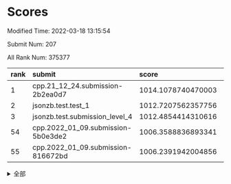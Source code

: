 # Scores

Modified Time: 2022-03-18 13:15:54

Submit Num: 207

All Rank Num: 375377

| rank |               submit               |       score        |       sigma        | pk_num |
| :--- | :--------------------------------- | :----------------- | :----------------- | :----- |
| 1    | cpp.21_12_24.submission-2b2ea0d7   | 1014.1078740470003 | 0.8090832088095532 | 7253   |
| 2    | jsonzb.test.test_1                 | 1012.7207562357756 | 0.7859453811160226 | 7253   |
| 3    | jsonzb.test.submission_level_4     | 1012.4854414310616 | 0.8219720616173105 | 7249   |
| 54   | cpp.2022_01_09.submission-5b0e3de2 | 1006.3588836893341 | 0.7183731549308419 | 7257   |
| 55   | cpp.2022_01_09.submission-816672bd | 1006.2391942004856 | 0.7219419185301572 | 7254   |


<details>
<summary>全部</summary>

| rank |                 submit                 |       score        |       sigma        | pk_num |
| :--- | :------------------------------------- | :----------------- | :----------------- | :----- |
| 1    | cpp.21_12_24.submission-2b2ea0d7       | 1014.1078740470003 | 0.8090832088095532 | 7253   |
| 2    | jsonzb.test.test_1                     | 1012.7207562357756 | 0.7859453811160226 | 7253   |
| 3    | jsonzb.test.submission_level_4         | 1012.4854414310616 | 0.8219720616173105 | 7249   |
| 4    | gobigger.level_3.submission_level_3_49 | 1011.6495734374298 | 0.7640503413165445 | 7252   |
| 5    | gobigger.level_3.submission_level_3_47 | 1011.4329328739353 | 0.7617037170765198 | 7248   |
| 6    | gobigger.level_3.submission_level_3_36 | 1011.3999309080305 | 0.7811185174215636 | 7251   |
| 7    | gobigger.level_3.submission_level_3_44 | 1011.1429053385527 | 0.7826912000356383 | 7258   |
| 8    | gobigger.level_3.submission_level_3_10 | 1011.1269437582146 | 0.7725596132780398 | 7258   |
| 9    | gobigger.level_3.submission_level_3_43 | 1011.083730146736  | 0.7730187224000128 | 7250   |
| 10   | gobigger.level_3.submission_level_3_38 | 1011.0389113838113 | 0.7716046705167782 | 7253   |
| 11   | gobigger.level_3.submission_level_3_40 | 1010.9500219139125 | 0.7596416505495017 | 7257   |
| 12   | gobigger.level_3.submission_level_3_24 | 1010.9398721751769 | 0.7471550692592263 | 7252   |
| 13   | gobigger.level_3.submission_level_3_27 | 1010.8669759056198 | 0.7577421096726977 | 7253   |
| 14   | gobigger.level_3.submission_level_3_14 | 1010.860390007157  | 0.7716925844286465 | 7251   |
| 15   | gobigger.level_3.submission_level_3_11 | 1010.7402987442448 | 0.7519924141702458 | 7258   |
| 16   | gobigger.level_3.submission_level_3_4  | 1010.7359503894427 | 0.7593633088364609 | 7254   |
| 17   | gobigger.level_3.submission_level_3_0  | 1010.5489022380358 | 0.7623209829365076 | 7258   |
| 18   | gobigger.level_3.submission_level_3_9  | 1010.4830729531285 | 0.7707484584874225 | 7254   |
| 19   | gobigger.level_3.submission_level_3_15 | 1010.4797729813711 | 0.7559262513778231 | 7259   |
| 20   | gobigger.level_3.submission_level_3_34 | 1010.4439070371269 | 0.7687799794802518 | 7247   |
| 21   | gobigger.level_3.submission_level_3_45 | 1010.4195747866187 | 0.7559167660079469 | 7260   |
| 22   | gobigger.level_3.submission_level_3_42 | 1010.38082418427   | 0.7474111635337185 | 7262   |
| 23   | gobigger.level_3.submission_level_3_37 | 1010.2202168839881 | 0.7661629665738969 | 7254   |
| 24   | gobigger.level_3.submission_level_3_25 | 1010.2034658438427 | 0.7637071617129656 | 7255   |
| 25   | gobigger.level_3.submission_level_3_33 | 1010.1823248453111 | 0.7746344508510175 | 7257   |
| 26   | gobigger.level_3.submission_level_3_6  | 1010.1566587722937 | 0.7569445097260082 | 7253   |
| 27   | gobigger.level_3.submission_level_3_28 | 1010.1405863036698 | 0.7810407447303074 | 7253   |
| 28   | gobigger.level_3.submission_level_3_48 | 1010.1264415098724 | 0.761713779019737  | 7252   |
| 29   | gobigger.level_3.submission_level_3_39 | 1010.1128085368601 | 0.770349513167535  | 7250   |
| 30   | gobigger.level_3.submission_level_3_16 | 1009.9482923986424 | 0.7589299849097212 | 7253   |
| 31   | gobigger.level_3.submission_level_3_23 | 1009.9431171263736 | 0.7610829594902183 | 7254   |
| 32   | gobigger.level_3.submission_level_3_18 | 1009.9098557699114 | 0.7610143345518916 | 7248   |
| 33   | gobigger.level_3.submission_level_3_21 | 1009.8787844925961 | 0.750195758512664  | 7250   |
| 34   | gobigger.level_3.submission_level_3_17 | 1009.8495268141478 | 0.763218322473037  | 7259   |
| 35   | gobigger.level_3.submission_level_3_20 | 1009.7577722739296 | 0.7562603539750631 | 7254   |
| 36   | gobigger.level_3.submission_level_3_1  | 1009.7039512246622 | 0.7752580304212766 | 7255   |
| 37   | gobigger.level_3.submission_level_3_5  | 1009.6863924923827 | 0.7630027429805114 | 7256   |
| 38   | gobigger.level_3.submission_level_3_7  | 1009.6587072178363 | 0.7476628038839579 | 7256   |
| 39   | gobigger.level_3.submission_level_3_13 | 1009.6544865136257 | 0.7741844945579375 | 7250   |
| 40   | gobigger.level_3.submission_level_3_30 | 1009.6338084709462 | 0.750036117152399  | 7257   |
| 41   | gobigger.level_3.submission_level_3_32 | 1009.5998490540132 | 0.7524925912004985 | 7253   |
| 42   | gobigger.level_3.submission_level_3_22 | 1009.5437857665    | 0.7669607392725497 | 7250   |
| 43   | gobigger.level_3.submission_level_3_2  | 1009.5412062303066 | 0.7550880726779142 | 7256   |
| 44   | gobigger.level_3.submission_level_3_3  | 1009.4728850976405 | 0.7536220943634881 | 7254   |
| 45   | gobigger.level_3.submission_level_3_8  | 1009.2148004207884 | 0.766866005907745  | 7254   |
| 46   | gobigger.level_3.submission_level_3_12 | 1009.2075131486541 | 0.748524366415501  | 7251   |
| 47   | gobigger.level_3.submission_level_3_29 | 1008.9700450448049 | 0.7583151670593948 | 7253   |
| 48   | gobigger.level_3.submission_level_3_31 | 1008.9051854911344 | 0.7639682235342654 | 7247   |
| 49   | gobigger.level_3.submission_level_3_46 | 1008.8928334559045 | 0.7386752890112609 | 7253   |
| 50   | gobigger.level_3.submission_level_3_41 | 1008.6435011621043 | 0.7443593736902657 | 7254   |
| 51   | gobigger.level_3.submission_level_3_26 | 1008.5739823674738 | 0.7422609267512971 | 7253   |
| 52   | gobigger.level_3.submission_level_3_35 | 1008.4990405276615 | 0.7387493684728832 | 7257   |
| 53   | gobigger.level_3.submission_level_3_19 | 1008.4199423503641 | 0.7383541925027501 | 7253   |
| 54   | cpp.2022_01_09.submission-5b0e3de2     | 1006.3588836893341 | 0.7183731549308419 | 7257   |
| 55   | cpp.2022_01_09.submission-816672bd     | 1006.2391942004856 | 0.7219419185301572 | 7254   |
| 56   | gobigger.level_1.submission_level_1_48 | 1004.5636095655755 | 0.722560889058166  | 7246   |
| 57   | gobigger.level_1.submission_level_1_38 | 1004.4855630353087 | 0.7201210667810366 | 7255   |
| 58   | gobigger.level_1.submission_level_1_12 | 1004.2382767484073 | 0.7253160127445845 | 7254   |
| 59   | gobigger.level_1.submission_level_1_5  | 1004.2287980486508 | 0.7207573935849141 | 7252   |
| 60   | gobigger.level_1.submission_level_1_32 | 1004.1315770862369 | 0.7439201912082084 | 7253   |
| 61   | gobigger.level_1.submission_level_1_11 | 1004.0677221382354 | 0.7335087532646806 | 7255   |
| 62   | gobigger.level_1.submission_level_1_34 | 1003.9710997274608 | 0.7170248799612833 | 7248   |
| 63   | gobigger.level_1.submission_level_1_19 | 1003.970097834431  | 0.7189781946705992 | 7256   |
| 64   | gobigger.level_1.submission_level_1_30 | 1003.9400479659523 | 0.7137219164854065 | 7255   |
| 65   | gobigger.level_1.submission_level_1_49 | 1003.9304488327992 | 0.723451513335082  | 7257   |
| 66   | gobigger.level_1.submission_level_1_25 | 1003.9178651489791 | 0.7270065849247705 | 7259   |
| 67   | gobigger.level_1.submission_level_1_20 | 1003.8855549767817 | 0.7214591429559714 | 7257   |
| 68   | gobigger.level_1.submission_level_1_40 | 1003.882134962127  | 0.7283644048625888 | 7253   |
| 69   | gobigger.level_1.submission_level_1_16 | 1003.8689826713509 | 0.7162726276031293 | 7252   |
| 70   | gobigger.level_1.submission_level_1_26 | 1003.825085361238  | 0.7200242519132212 | 7254   |
| 71   | gobigger.level_1.submission_level_1_39 | 1003.801204500815  | 0.722225913541697  | 7254   |
| 72   | gobigger.level_1.submission_level_1_27 | 1003.7618324777663 | 0.7164196423335214 | 7250   |
| 73   | gobigger.level_1.submission_level_1_37 | 1003.7261460380698 | 0.7210091632639205 | 7257   |
| 74   | gobigger.level_1.submission_level_1_47 | 1003.6687667934983 | 0.7085614386172392 | 7252   |
| 75   | gobigger.level_1.submission_level_1_8  | 1003.6034531404764 | 0.7325740862601716 | 7253   |
| 76   | gobigger.level_1.submission_level_1_31 | 1003.5968748193129 | 0.7216186102177421 | 7256   |
| 77   | gobigger.level_1.submission_level_1_15 | 1003.5261091256531 | 0.7171673495464811 | 7256   |
| 78   | gobigger.level_1.submission_level_1_0  | 1003.4888474243625 | 0.7124824619595554 | 7254   |
| 79   | gobigger.level_1.submission_level_1_42 | 1003.4881243176111 | 0.721493005536554  | 7254   |
| 80   | gobigger.level_1.submission_level_1_14 | 1003.4683595532756 | 0.7158486911110575 | 7257   |
| 81   | gobigger.level_1.submission_level_1_28 | 1003.4623360442198 | 0.7403111865903973 | 7258   |
| 82   | gobigger.level_1.submission_level_1_23 | 1003.460189239925  | 0.7171739570157684 | 7251   |
| 83   | gobigger.level_1.submission_level_1_43 | 1003.4085367072904 | 0.7181681743424996 | 7250   |
| 84   | gobigger.level_1.submission_level_1_46 | 1003.4016913680052 | 0.7152865713013156 | 7253   |
| 85   | gobigger.level_1.submission_level_1_24 | 1003.235548941536  | 0.7225694138950989 | 7251   |
| 86   | gobigger.level_1.submission_level_1_33 | 1003.1969999317175 | 0.7075603310796298 | 7252   |
| 87   | gobigger.level_1.submission_level_1_21 | 1003.1618698879238 | 0.7081598852688196 | 7251   |
| 88   | gobigger.level_1.submission_level_1_41 | 1003.1543094415368 | 0.7178428034383576 | 7253   |
| 89   | gobigger.level_1.submission_level_1_17 | 1003.1034569048047 | 0.717554006693291  | 7258   |
| 90   | gobigger.level_1.submission_level_1_45 | 1003.052666404061  | 0.7232111704184585 | 7253   |
| 91   | gobigger.level_1.submission_level_1_3  | 1003.0391529936727 | 0.7142492458416323 | 7251   |
| 92   | gobigger.level_1.submission_level_1_36 | 1002.9328955529829 | 0.7141125318151934 | 7258   |
| 93   | gobigger.level_1.submission_level_1_18 | 1002.7878171563004 | 0.7244769034677271 | 7251   |
| 94   | gobigger.level_1.submission_level_1_9  | 1002.6939279828002 | 0.7048193262585868 | 7251   |
| 95   | gobigger.level_1.submission_level_1_44 | 1002.6497443496099 | 0.7208987458397766 | 7255   |
| 96   | gobigger.level_1.submission_level_1_29 | 1002.5940265269178 | 0.7175292459251443 | 7251   |
| 97   | gobigger.level_1.submission_level_1_35 | 1002.5812678168799 | 0.7162436790650097 | 7250   |
| 98   | gobigger.level_1.submission_level_1_22 | 1002.563237598478  | 0.7266382722645247 | 7255   |
| 99   | gobigger.level_1.submission_level_1_13 | 1002.5289260129856 | 0.7168458036965836 | 7259   |
| 100  | gobigger.level_1.submission_level_1_6  | 1002.4915063995396 | 0.7174629343977221 | 7254   |
| 101  | gobigger.level_1.submission_level_1_10 | 1002.4598571685922 | 0.7176256922278199 | 7251   |
| 102  | gobigger.level_1.submission_level_1_2  | 1002.4587519000878 | 0.7200128447441134 | 7257   |
| 103  | gobigger.level_1.submission_level_1_1  | 1002.1179510131177 | 0.7135689271394045 | 7254   |
| 104  | gobigger.level_1.submission_level_1_4  | 1002.0304035782138 | 0.7142622687042454 | 7257   |
| 105  | gobigger.level_1.submission_level_1_7  | 1001.7972363928199 | 0.7151441425218986 | 7256   |
| 106  | gobigger.random.submission_random_45   | 997.2757470074151  | 0.7160648568729322 | 7253   |
| 107  | gobigger.random.submission_random_4    | 996.8616086090221  | 0.7025724418064977 | 7255   |
| 108  | gobigger.random.submission_random_44   | 996.7543890766777  | 0.7238350866146854 | 7253   |
| 109  | gobigger.random.submission_random_38   | 996.6984613079164  | 0.7106692551966317 | 7255   |
| 110  | gobigger.random.submission_random_42   | 996.6903361342755  | 0.7057010966885305 | 7256   |
| 111  | gobigger.random.submission_random_7    | 996.6293987127585  | 0.7247445620741919 | 7250   |
| 112  | gobigger.random.submission_random_11   | 996.6169726022357  | 0.7235956641587578 | 7254   |
| 113  | gobigger.random.submission_random_29   | 996.6039060648019  | 0.7001804400563402 | 7252   |
| 114  | gobigger.random.submission_random_49   | 996.5186567069258  | 0.7173589901033747 | 7256   |
| 115  | gobigger.random.submission_random_41   | 996.5030029206274  | 0.696495912926673  | 7251   |
| 116  | gobigger.random.submission_random_3    | 996.4892487639684  | 0.7069773197850473 | 7259   |
| 117  | gobigger.random.submission_random_31   | 996.4120618569951  | 0.7113223380613607 | 7256   |
| 118  | gobigger.random.submission_random_12   | 996.4093103057554  | 0.7258839329974808 | 7255   |
| 119  | gobigger.random.submission_random_17   | 996.2643262496197  | 0.706703661486166  | 7255   |
| 120  | gobigger.random.submission_random_46   | 996.2312175219221  | 0.7141446183470103 | 7257   |
| 121  | gobigger.random.submission_random_18   | 996.1970540164978  | 0.7088271614104129 | 7252   |
| 122  | gobigger.random.submission_random_8    | 996.1794047215033  | 0.7001001201843972 | 7257   |
| 123  | gobigger.random.submission_random_27   | 996.1335004475732  | 0.7050204892202113 | 7254   |
| 124  | gobigger.random.submission_random_40   | 996.0793571526748  | 0.7198901936004657 | 7252   |
| 125  | gobigger.random.submission_random_16   | 995.9731718535551  | 0.7113307747086646 | 7252   |
| 126  | gobigger.random.submission_random_14   | 995.9721491330961  | 0.7007921588116325 | 7254   |
| 127  | gobigger.random.submission_random_33   | 995.9569283044299  | 0.7118896755068583 | 7254   |
| 128  | gobigger.random.submission_random_28   | 995.9558937397053  | 0.704386949264965  | 7253   |
| 129  | gobigger.random.submission_random_24   | 995.9468762767116  | 0.7070169486063479 | 7254   |
| 130  | gobigger.random.submission_random_25   | 995.9252993924258  | 0.7069074462020118 | 7255   |
| 131  | gobigger.random.submission_random_0    | 995.786919960573   | 0.7171183922279172 | 7253   |
| 132  | gobigger.random.submission_random_5    | 995.7546901031114  | 0.7058375903282857 | 7249   |
| 133  | gobigger.random.submission_random_30   | 995.6870402002875  | 0.7114249266786419 | 7251   |
| 134  | gobigger.random.submission_random_43   | 995.6755732597751  | 0.705414859376313  | 7251   |
| 135  | gobigger.random.submission_random_9    | 995.6437511820644  | 0.708549599762242  | 7255   |
| 136  | gobigger.random.submission_random_23   | 995.637996622749   | 0.7183751533377445 | 7250   |
| 137  | gobigger.random.submission_random_2    | 995.5937144493984  | 0.7167886531621708 | 7257   |
| 138  | gobigger.random.submission_random_10   | 995.5445633416198  | 0.7008825318468594 | 7253   |
| 139  | gobigger.random.submission_random_48   | 995.5327926153678  | 0.7115303381817787 | 7254   |
| 140  | gobigger.random.submission_random_39   | 995.5233762995265  | 0.7016245242502821 | 7252   |
| 141  | gobigger.random.submission_random_15   | 995.5228077070087  | 0.7097192165418927 | 7251   |
| 142  | gobigger.random.submission_random_47   | 995.5147091905876  | 0.7167029195623316 | 7254   |
| 143  | gobigger.random.submission_random_36   | 995.5087015754784  | 0.7192695980544915 | 7252   |
| 144  | gobigger.random.submission_random_22   | 995.494467731478   | 0.7097872927882622 | 7252   |
| 145  | gobigger.random.submission_random_37   | 995.3791957697929  | 0.7069636683413855 | 7257   |
| 146  | gobigger.random.submission_random_21   | 995.351260659041   | 0.7089797753640985 | 7254   |
| 147  | gobigger.random.submission_random_6    | 995.3343733098993  | 0.7103133223846224 | 7252   |
| 148  | gobigger.random.submission_random_19   | 995.3026982875798  | 0.7187868587633464 | 7251   |
| 149  | gobigger.random.submission_random_1    | 995.2640619374945  | 0.7150167568997727 | 7252   |
| 150  | gobigger.random.submission_random_34   | 995.2378400422483  | 0.7186999315964925 | 7254   |
| 151  | gobigger.random.submission_random_13   | 995.2115269169199  | 0.7261764245879069 | 7252   |
| 152  | gobigger.random.submission_random_35   | 995.2030247553276  | 0.7188051673998811 | 7253   |
| 153  | gobigger.random.submission_random_26   | 995.1897002345395  | 0.7066328940286503 | 7257   |
| 154  | gobigger.random.submission_random_32   | 995.1741809537567  | 0.7089001896628688 | 7252   |
| 155  | gobigger.random.submission_random_20   | 995.1118381580596  | 0.7175131448162325 | 7253   |
| 156  | gobigger.level_2.submission_level_2_13 | 994.0013054756943  | 0.7336620276514666 | 7253   |
| 157  | gobigger.level_2.submission_level_2_46 | 993.486490148329   | 0.7444272989129894 | 7253   |
| 158  | gobigger.level_2.submission_level_2_48 | 993.4163472196306  | 0.7602469502084321 | 7254   |
| 159  | gobigger.level_2.submission_level_2_45 | 993.3062882967662  | 0.7413285352199628 | 7252   |
| 160  | gobigger.level_2.submission_level_2_26 | 993.2121992929777  | 0.7373678852461628 | 7255   |
| 161  | gobigger.level_2.submission_level_2_22 | 993.1224265834819  | 0.7344762774271727 | 7259   |
| 162  | gobigger.level_2.submission_level_2_32 | 993.0835226016694  | 0.7275738529053792 | 7251   |
| 163  | gobigger.level_2.submission_level_2_16 | 993.0634323076791  | 0.7531654753572827 | 7252   |
| 164  | gobigger.level_2.submission_level_2_5  | 992.7287804283777  | 0.7456483571266175 | 7254   |
| 165  | gobigger.level_2.submission_level_2_47 | 992.699876929724   | 0.7661929583743544 | 7256   |
| 166  | gobigger.level_2.submission_level_2_49 | 992.6891613576645  | 0.7550378957618681 | 7244   |
| 167  | gobigger.level_2.submission_level_2_7  | 992.6713671359287  | 0.7383922048878109 | 7250   |
| 168  | gobigger.level_2.submission_level_2_39 | 992.55480103276    | 0.7381461612322193 | 7257   |
| 169  | gobigger.level_2.submission_level_2_14 | 992.5515029709959  | 0.7452185116406747 | 7250   |
| 170  | gobigger.level_2.submission_level_2_30 | 992.469520783616   | 0.7573729230166475 | 7253   |
| 171  | gobigger.level_2.submission_level_2_2  | 992.3986257739818  | 0.7268115004800352 | 7250   |
| 172  | gobigger.level_2.submission_level_2_25 | 992.1984335584119  | 0.7444552895267371 | 7250   |
| 173  | gobigger.level_2.submission_level_2_24 | 992.1260964284388  | 0.7498324262466843 | 7254   |
| 174  | gobigger.level_2.submission_level_2_41 | 992.11411046593    | 0.7342677211765316 | 7256   |
| 175  | gobigger.level_2.submission_level_2_43 | 992.0123021131124  | 0.7556846358033227 | 7258   |
| 176  | gobigger.level_2.submission_level_2_6  | 991.9647985363515  | 0.7524254729990594 | 7254   |
| 177  | gobigger.level_2.submission_level_2_34 | 991.9496163407529  | 0.7677334267991632 | 7254   |
| 178  | gobigger.level_2.submission_level_2_9  | 991.8959981208848  | 0.7392087786067116 | 7253   |
| 179  | gobigger.level_2.submission_level_2_29 | 991.8714717677087  | 0.7465097052261475 | 7249   |
| 180  | gobigger.level_2.submission_level_2_19 | 991.8052309466541  | 0.752874954114313  | 7257   |
| 181  | gobigger.level_2.submission_level_2_17 | 991.798445629342   | 0.7555886507243877 | 7255   |
| 182  | gobigger.level_2.submission_level_2_31 | 991.7677671228354  | 0.7625319117526644 | 7253   |
| 183  | gobigger.level_2.submission_level_2_35 | 991.7440140393917  | 0.7483883280105216 | 7256   |
| 184  | gobigger.level_2.submission_level_2_3  | 991.7276576381618  | 0.7538774026739582 | 7253   |
| 185  | gobigger.level_2.submission_level_2_18 | 991.7205102538907  | 0.7380595210917331 | 7257   |
| 186  | gobigger.level_2.submission_level_2_1  | 991.7195129634149  | 0.7670733192039491 | 7252   |
| 187  | gobigger.level_2.submission_level_2_12 | 991.6833888740149  | 0.7621985555584682 | 7252   |
| 188  | gobigger.level_2.submission_level_2_36 | 991.6636931993243  | 0.7408982694420163 | 7251   |
| 189  | gobigger.level_2.submission_level_2_4  | 991.6217065433806  | 0.7425373473232627 | 7254   |
| 190  | gobigger.level_2.submission_level_2_28 | 991.5998048656485  | 0.7534721300586554 | 7253   |
| 191  | gobigger.level_2.submission_level_2_42 | 991.5952237419457  | 0.7654498166246292 | 7253   |
| 192  | gobigger.level_2.submission_level_2_21 | 991.5779290328182  | 0.744352006258822  | 7252   |
| 193  | gobigger.level_2.submission_level_2_15 | 991.5200248140425  | 0.7455196631628657 | 7256   |
| 194  | gobigger.level_2.submission_level_2_37 | 991.428146856359   | 0.7575680593047319 | 7254   |
| 195  | gobigger.level_2.submission_level_2_20 | 991.3823893244939  | 0.7574751770249076 | 7256   |
| 196  | gobigger.level_2.submission_level_2_40 | 991.3589748467028  | 0.7515146419419403 | 7257   |
| 197  | gobigger.level_2.submission_level_2_44 | 991.2741829848644  | 0.7750562821017956 | 7256   |
| 198  | gobigger.level_2.submission_level_2_33 | 991.2561616033271  | 0.7664906132808875 | 7257   |
| 199  | gobigger.level_2.submission_level_2_23 | 991.2477156460983  | 0.7507752446883238 | 7256   |
| 200  | gobigger.level_2.submission_level_2_8  | 991.0815845991659  | 0.7698061874861664 | 7259   |
| 201  | gobigger.level_2.submission_level_2_11 | 990.9738251423563  | 0.760220840981207  | 7253   |
| 202  | gobigger.level_2.submission_level_2_0  | 990.935826303231   | 0.7524236610885521 | 7255   |
| 203  | gobigger.level_2.submission_level_2_10 | 990.723049670015   | 0.7750270250063749 | 7257   |
| 204  | gobigger.level_2.submission_level_2_27 | 990.6428977172483  | 0.7482529306210842 | 7249   |
| 205  | gobigger.level_2.submission_level_2_38 | 990.2142900114529  | 0.7701386968687557 | 7256   |
| 206  | gobigger.none.submission_none_0        | 976.5117662939349  | 1.3946132116941066 | 7249   |
| 207  | gobigger.none.submission_none_1        | 974.9175118688471  | 1.5456819289578856 | 7253   |

</details>